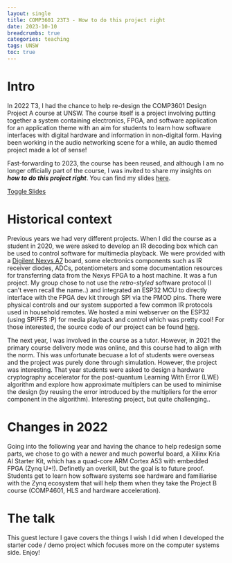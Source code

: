 ```yaml
---
layout: single
title: COMP3601 23T3 - How to do this project right
date: 2023-10-10
breadcrumbs: true
categories: teaching
tags: UNSW
toc: true
---
```


# Intro
In 2022 T3, I had the chance to help re-design the COMP3601 Design Project A course at UNSW. The course itself is a project involving putting together a system containing electronics, FPGA, and software application for an application theme with an aim for students to learn how software interfaces with digital hardware and information in non-digital form. Having been working in the audio networking scene for a while, an audio themed project made a lot of sense!

Fast-forwarding to 2023, the course has been reused, and although I am no longer officially part of the course, I was invited to share my insights on ***how to do this project right***. You can find my slides [here](/assets/files/COMP3601_23T3_how-to-do-this-project-right.pdf).

<a href="#" class="btn btn--primary" id="embedPDFButton">Toggle Slides</a>

<div id="pdfContainer"></div>

<script>
document.addEventListener("DOMContentLoaded", function() {
  // Get a reference to the button and the PDF container div
  var embedPDFButton = document.getElementById("embedPDFButton");
  var pdfContainer = document.getElementById("pdfContainer");
  var embedded = false;

  // Add a click event listener to the button
  embedPDFButton.addEventListener("click", function() {
    if (embedded) {
      // If the PDF is already embedded, remove it
      pdfContainer.innerHTML = "";
      embedded = false;
    } else {
      // If the PDF is not embedded, create the iframe
      var iframe = document.createElement("iframe");
      iframe.src = "/assets/files/COMP3601_23T3_how-to-do-this-project-right.pdf";
      iframe.style.width = "718px";
      iframe.style.height = "700px";
      iframe.frameBorder = "0";

      // Insert the iframe into the PDF container
      pdfContainer.appendChild(iframe);
      embedded = true;
    }
  });
});
</script>

# Historical context
Previous years we had very different projects. When I did the course as a student in 2020, we were asked to develop an IR decoding box which can be used to control software for multimedia playback. We were provided with a [Digilent Nexys A7](https://digilent.com/shop/nexys-a7-fpga-trainer-board-recommended-for-ece-curriculum/) board, some electronics components such as IR receiver diodes, ADCs, potentiometers and some documentation resources for transferring data from the Nexys FPGA to a host machine. It was a fun project. My group chose to not use the *retro-styled* software protocol (I can't even recall the name..) and integrated an ESP32 MCU to directly interface with the FPGA dev kit through SPI via the PMOD pins. There were physical controls and our system supported a few common IR protocols used in household remotes. We hosted a mini webserver on the ESP32 (using SPIFFS :P) for media playback and control which was pretty cool! For those interested, the source code of our project can be found [here](https://github.com/beebdev/COMP3601-20T3-Brown).

The next year, I was involved in the course as a tutor. However, in 2021 the primary course delivery mode was online, and this course had to align with the norm. This was unfortunate becuase a lot of students were overseas and the project was purely done through simulation. However, the project was interesting. That year students were asked to design a hardware cryptography accelerator for the post-quantum Learning With Error (LWE) algorithm and explore how approximate multiplers can be used to minimise the design (by reusing the error introduced by the multipliers for the error component in the algorithm). Interesting project, but quite challenging..

# Changes in 2022
Going into the following year and having the chance to help redesign some parts, we chose to go with a newer and much powerful board, a Xilinx Kria AI Starter Kit, which has a quad-core ARM Cortex A53 with embedded FPGA (Zynq U+!). Definetly an overkill, but the goal is to future proof. Students get to learn how software systems see hardware and familiarise with the Zynq ecosystem that will help them when they take the Project B course (COMP4601, HLS and hardware acceleration).

# The talk
This guest lecture I gave covers the things I wish I did when I developed the starter code / demo project which focuses more on the computer systems side. Enjoy!
